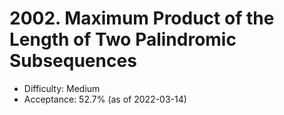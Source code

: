 # 2002. Maximum Product of the Length of Two Palindromic Subsequences
- Difficulty: Medium
- Acceptance: 52.7% (as of 2022-03-14)
